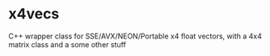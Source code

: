 x4vecs
======

C++ wrapper class for SSE/AVX/NEON/Portable x4 float vectors, with a 4x4 matrix class and a some other stuff
